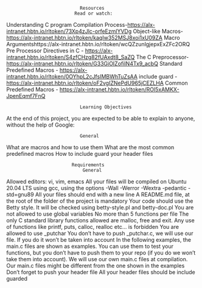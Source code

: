                                Resources
                             Read or watch:

Understanding C program Compilation Process-https://alx-intranet.hbtn.io/rltoken/73Xp4zJlc-orfeEzmlYVDg
Object-like Macros- https://alx-intranet.hbtn.io/rltoken/kaqIw352MSJ8xoi1xU09ZA
Macro Argumentshttps://alx-intranet.hbtn.io/rltoken/wcQZzunlgjepxExZFc2ORQ
Pre Processor Directives in C - https://alx-intranet.hbtn.io/rltoken/S4zfCHzg82fUAxdt8_SaZQ
The C Preprocessor- https://alx-intranet.hbtn.io/rltoken/G33GiOIZofiIN4Tx9_acbQ
Standard Predefined Macros - https://alx-intranet.hbtn.io/rltoken/0OYhpL2cJfsIMBWhTuZsAA
include guard - https://alx-intranet.hbtn.io/rltoken/oF2vgIZNePdU965jCEZLHA
Common Predefined Macros - https://alx-intranet.hbtn.io/rltoken/ROl5xAMKX-JpenEqmf7FnQ

                               Learning Objectives
At the end of this project, you are expected to be able to explain to anyone, without the help of Google:

                               General
What are macros and how to use them
What are the most common predefined macros
How to include guard your header files

                            Requirements
                                General
Allowed editors: vi, vim, emacs
All your files will be compiled on Ubuntu 20.04 LTS using gcc, using the options -Wall -Werror -Wextra -pedantic -std=gnu89
All your files should end with a new line
A README.md file, at the root of the folder of the project is mandatory
Your code should use the Betty style. It will be checked using betty-style.pl and betty-doc.pl
You are not allowed to use global variables
No more than 5 functions per file
The only C standard library functions allowed are malloc, free and exit. Any use of functions like printf, puts, calloc, realloc etc… is forbidden
You are allowed to use _putchar
You don’t have to push _putchar.c, we will use our file. If you do it won’t be taken into account
In the following examples, the main.c files are shown as examples. You can use them to test your functions, but you don’t have to push them to your repo (if you do we won’t take them into account). We will use our own main.c files at compilation. Our main.c files might be different from the one shown in the examples
Don’t forget to push your header file
All your header files should be include guarded
